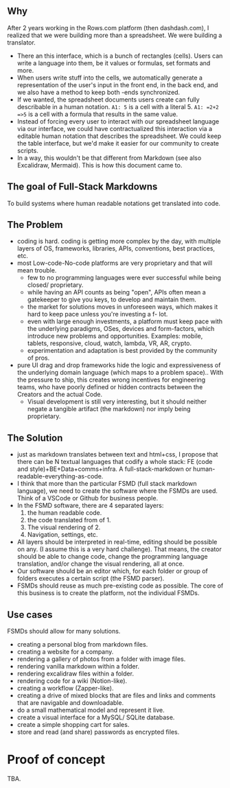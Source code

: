 ## Why

After 2 years working in the Rows.com platform (then dashdash.com), I realized that we were building more than a spreadsheet. We were building a translator. 

- There an this interface, which is a bunch of rectangles (cells). Users can write a language into them, be it values or formulas, set formats and more. 
- When users write stuff into the cells, we automatically generate a representation of the user's input in the front end, in the back end, and we also have a method to keep both -ends synchronized. 
- If we wanted, the spreadsheet documents users create can fully describable in a human notation. `A1: 5` is a cell with a literal 5. `A1: =2+2 =>5` is a cell with a formula that results in the same value. 
- Instead of forcing every user to interact with our spreadsheet language via our interface, we could have contractualized this interaction via a editable human notation that describes the spreadsheet. We could keep the table interface, but we'd make it easier for our community to create scripts.
- In a way, this wouldn't be that different from Markdown (see also Excalidraw, Mermaid). This is how this document came to. 

## The goal of Full-Stack Markdowns

To build systems where human readable notations get translated into code.

## The Problem

- coding is hard. coding is getting more complex by the day, with multiple layers of OS, frameworks, libraries, APIs, conventions, best practices, etc.
- most Low-code-No-code platforms are very proprietary and that will mean trouble.
    - few to no programming languages were ever successful while being closed/ proprietary.
    - while having an API counts as being "open", APIs often mean a gatekeeper to give you keys, to develop and maintain them.
    - the market for solutions moves in unforeseen ways, which makes it hard to keep pace unless you're investing a f- lot.
    - even with large enough investments, a platform must keep pace with the underlying paradigms, OSes, devices and form-factors, which introduce new problems and opportunities. Examples: mobile, tablets, responsive, cloud, watch, lambda, VR, AR, crypto.
    - experimentation and adaptation is best provided by the community of pros.
- pure UI drag and drop frameworks hide the logic and expressiveness of the underlying domain language (which maps to a problem space).. With the pressure to ship, this creates wrong incentives for engineering teams, who have poorly defined or hidden contracts between the Creators and the actual Code.
    - Visual development is still very interesting, but it should neither negate a tangible artifact (the markdown) nor imply being proprietary. 

## The Solution

- just as markdown translates between text and html+css, I propose that there can be N textual languages that codify a whole stack: FE (code and style)+BE+Data+comms+infra. A full-stack-markdown or human-readable-everything-as-code.
- I think that more than the particular FSMD (full stack markdown language), we need to create the software where the FSMDs are used. Think of a VSCode or Github for business people.
- In the FSMD software, there are 4 separated layers:
    1. the human readable code.
    2. the code translated from of 1.  
    3. The visual rendering of 2.
    4. Navigation, settings, etc.
- All layers should be interpreted in real-time, editing should be possible on any. (I assume this is a very hard challenge). That means, the creator should be able to change code, change the programming language translation, and/or change the visual rendering, all at once.
- Our software should be an editor which, for each folder or group of folders executes a certain script (the FSMD parser).
- FSMDs should reuse as much pre-existing code as possible. The core of this business is to create the platform, not the individual FSMDs. 

## Use cases

FSMDs should allow for many solutions. 

- creating a personal blog from markdown files.
- creating a website for a company.
- rendering a gallery of photos from a folder with image files.
- rendering vanilla markdown within a folder.
- rendering excalidraw files within a folder.
- rendering code for a wiki (Notion-like).
- creating a workflow (Zapper-like).
- creating a drive of mixed blocks that are files and links and comments that are navigable and downloadable.
- do a small mathematical model and represent it live.
- create a visual interface for a MySQL/ SQLite database.
- create a simple shopping cart for sales.
- store and read (and share) passwords as encrypted files.

# Proof of concept

TBA.
